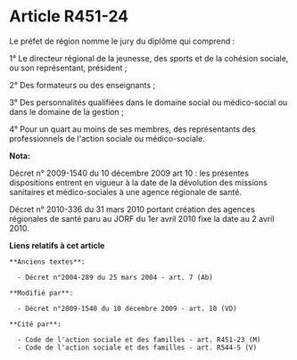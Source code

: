 # Article R451-24

Le préfet de région nomme le jury du diplôme qui comprend : 

1° Le directeur régional de la jeunesse, des sports et de la cohésion sociale, ou son représentant, président ; 

2° Des formateurs ou des enseignants ; 

3° Des personnalités qualifiées dans le domaine social ou médico-social ou dans le domaine de la gestion ; 

4° Pour un quart au moins de ses membres, des représentants des professionnels de l'action sociale ou médico-sociale.

**Nota:**

Décret n° 2009-1540 du 10 décembre 2009 art 10 : les présentes dispositions entrent en vigueur à la date de la dévolution des
missions sanitaires et médico-sociales à une agence régionale de santé. 

Décret n° 2010-336 du 31 mars 2010 portant création des agences régionales de santé paru au JORF du 1er avril 2010 fixe la
date au 2   avril 2010.

**Liens relatifs à cet article**

	**Anciens textes**:

	  - Décret n°2004-289 du 25 mars 2004 - art. 7 (Ab)

	**Modifié par**:

	  - Décret n°2009-1540 du 10 décembre 2009 - art. 10 (VD)

	**Cité par**:

	  - Code de l'action sociale et des familles - art. R451-23 (M)
	  - Code de l'action sociale et des familles - art. R544-5 (V)
